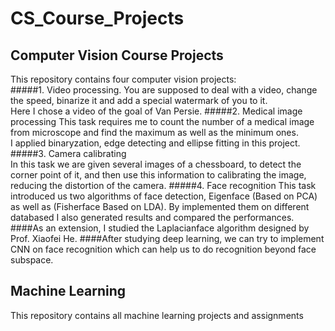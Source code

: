 # CS_Course_Projects
## Computer Vision Course Projects
This repository contains four computer vision projects:  
#####1. Video processing. 
You are supposed to deal with a video, change the speed, binarize it and add a special watermark of you to it.  
Here I chose a video of the goal of Van Persie.
#####2. Medical image processing
This task requires me to count the number of a medical image from microscope and find the maximum as well as the minimum ones.  
I applied binaryzation, edge detecting and ellipse fitting in this project.
#####3. Camera calibrating  
In this task we are given several images of a chessboard, to detect the corner point of it, and then use this information to calibrating the image, reducing the distortion of the camera.
#####4. Face recognition
This task introduced us two algorithms of face detection, Eigenface (Based on PCA) as well as (Fisherface Based on LDA). By implemented them on different databased I also generated results and compared the performances.  
####As an extension, I studied the Laplacianface algorithm designed by Prof. Xiaofei He. 
####After studying deep learning, we can try to implement CNN on face recognition which can help us to do recognition beyond face subspace.
  
## Machine Learning
This repository contains all machine learning projects and assignments
